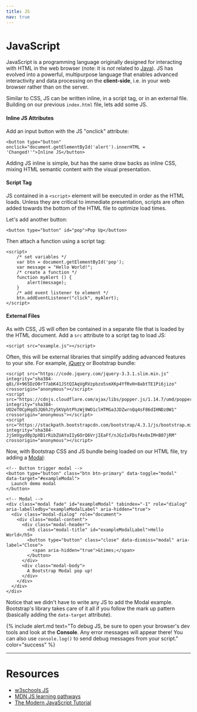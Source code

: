 ```yaml
---
title: JS
nav: true
---
```


# JavaScript

JavaScript is a programming language originally designed for interacting with HTML in the web browser
(note: it is *not* related to [Java](https://go.java/index.html)).
JS has evolved into a powerful, multipurpose language that enables advanced interactivity and data processing on the **client-side**, i.e. in your web browser rather than on the server.

Similar to CSS, JS can be written inline, in a script tag, or in an external file.
Building on our previous `index.html` file, lets add some JS.

#### Inline JS Attributes

Add an input button with the JS "onclick" attribute:

`<button type="button" onclick="document.getElementById('alert').innerHTML = 'Changed!'">Inline JS</button>`

Adding JS inline is simple, but has the same draw backs as inline CSS, mixing HTML semantic content with the visual presentation.

#### Script Tag

JS contained in a `<script>` element will be executed in order as the HTML loads.
Unless they are critical to immediate presentation, scripts are often added towards the bottom of the HTML file to optimize load times.

Let's add another button:

`<button type="button" id="pop">Pop Up</button>`

Then attach a function using a script tag:

```
<script>
    /* set variables */
    var btn = document.getElementById('pop');
    var message = "Hello World!";
    /* create a function */
    function myAlert () {
        alert(message);
    }
    /* add event listener to element */
    btn.addEventListener("click", myAlert);
</script>
```

#### External Files

As with CSS, JS will often be contained in a separate file that is loaded by the HTML document. 
Add a `src` attribute to a script tag to load JS:

`<script src="example.js"></script>`

Often, this will be external libraries that simplify adding advanced features to your site.
For example, [jQuery]() or Bootstrap bundle:

```
<script src="https://code.jquery.com/jquery-3.3.1.slim.min.js" integrity="sha384-q8i/X+965DzO0rT7abK41JStQIAqVgRVzpbzo5smXKp4YfRvH+8abtTE1Pi6jizo" crossorigin="anonymous"></script>
<script src="https://cdnjs.cloudflare.com/ajax/libs/popper.js/1.14.7/umd/popper.min.js" integrity="sha384-UO2eT0CpHqdSJQ6hJty5KVphtPhzWj9WO1clHTMGa3JDZwrnQq4sF86dIHNDz0W1" crossorigin="anonymous"></script>
<script src="https://stackpath.bootstrapcdn.com/bootstrap/4.3.1/js/bootstrap.min.js" integrity="sha384-JjSmVgyd0p3pXB1rRibZUAYoIIy6OrQ6VrjIEaFf/nJGzIxFDsf4x0xIM+B07jRM" crossorigin="anonymous"></script>
```

Now, with Bootstrap CSS and JS bundle being loaded on our HTML file, try adding a [Modal](https://getbootstrap.com/docs/4.3/components/modal/):

```
<!-- Button trigger modal -->
<button type="button" class="btn btn-primary" data-toggle="modal" data-target="#exampleModal">
  Launch demo modal
</button>

<!-- Modal -->
<div class="modal fade" id="exampleModal" tabindex="-1" role="dialog" aria-labelledby="exampleModalLabel" aria-hidden="true">
  <div class="modal-dialog" role="document">
    <div class="modal-content">
      <div class="modal-header">
        <h5 class="modal-title" id="exampleModalLabel">Hello World</h5>
        <button type="button" class="close" data-dismiss="modal" aria-label="Close">
          <span aria-hidden="true">&times;</span>
        </button>
      </div>
      <div class="modal-body">
        A Bootstrap Modal pop up!
      </div>
    </div>
  </div>
</div>
```

Notice that we didn't have to write any JS to add the Modal example. 
Bootstrap's library takes care of it all if you follow the mark up pattern (basically adding the `data-target` attribute).

{% include alert.md text="To debug JS, be sure to open your browser's dev tools and look at the **Console**. Any error messages will appear there! You can also use `console.log()` to send debug messages from your script." color="success" %}

------------

# Resources 

- [w3schools JS](https://www.w3schools.com/js/)
- [MDN JS learning pathways](https://developer.mozilla.org/en-US/docs/Learn/JavaScript)
- [The Modern JavaScript Tutorial](https://javascript.info/)
